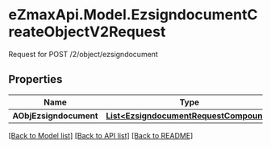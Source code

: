 # eZmaxApi.Model.EzsigndocumentCreateObjectV2Request
Request for POST /2/object/ezsigndocument

## Properties

Name | Type | Description | Notes
------------ | ------------- | ------------- | -------------
**AObjEzsigndocument** | [**List&lt;EzsigndocumentRequestCompound&gt;**](EzsigndocumentRequestCompound.md) |  | 

[[Back to Model list]](../README.md#documentation-for-models) [[Back to API list]](../README.md#documentation-for-api-endpoints) [[Back to README]](../README.md)

